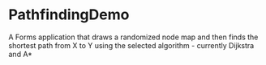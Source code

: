 # PathfindingDemo
 A Forms application that draws a randomized node map and then finds the shortest path from X to Y using the selected algorithm - currently Dijkstra and A*
